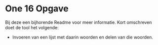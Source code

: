 # One 16 Opgave

Bij deze een bijhorende Readme voor meer informatie. Kort omschreven doet de tool het volgende:
- Invoeren  van een lijst met daarin woorden en delen van die woorden. 